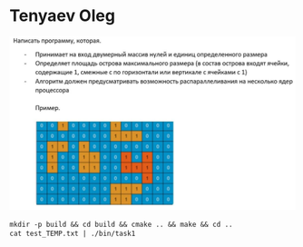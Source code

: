 # Tenyaev Oleg
![Task](task.jpg)
```
mkdir -p build && cd build && cmake .. && make && cd ..
cat test_TEMP.txt | ./bin/task1
```
